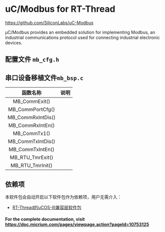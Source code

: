 # uC/Modbus for RT-Thread

https://github.com/SiliconLabs/uC-Modbus

µC/Modbus provides an embedded solution for implementing Modbus, an industrial communications protocol used for connecting industrial electronic devices.



## 配置文件 `mb_cfg.h`



## 串口设备移植文件`mb_bsp.c`

|     函数名称      | 说明 |
| :---------------: | :--: |
|   MB_CommExit()   |      |
| MB_CommPortCfg()  |      |
| MB_CommRxIntDis() |      |
| MB_CommRxIntEn()  |      |
|   MB_CommTx1()    |      |
| MB_CommTxIntDis() |      |
| MB_CommTxIntEn()  |      |
| MB_RTU_TmrExit()  |      |
| MB_RTU_TmrInit()  |      |





## 依赖项

本软件包会自动开启以下软件包作为依赖项，用户无需介入：

- [RT-Thread的uCOS-III兼容层软件包](https://github.com/mysterywolf/RT-Thread-wrapper-of-uCOS-III)



#### For the complete documentation, visit https://doc.micrium.com/pages/viewpage.action?pageId=10753125